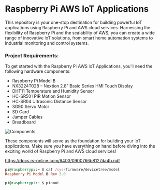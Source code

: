# Raspberry Pi AWS IoT Applications

This repository is your one-stop destination for building powerful IoT applications using Raspberry Pi and AWS cloud services. Harnessing the flexibility of Raspberry Pi and the scalability of AWS, you can create a wide range of innovative IoT solutions, from smart home automation systems to industrial monitoring and control systems.


### Project Requirements:
To get started with the Raspberry Pi AWS IoT Applications, you'll need the following hardware components:

- Raspberry Pi Model B
- NX3224T028 – Nextion 2.8” Basic Series HMI Touch Display
- DHT11 Temperature and Humidity Sensor
- HC-SR501 PIR Motion Sensor
- HC-SR04 Ultrasonic Distance Sensor
- SG90 Servo Motor
- SD Card
- Jumper Cables
- Breadboard

![Components](https://github.com/hhuseyincosgun/IoT-apps-with-raspberry-pi/assets/21257660/c50d5024-bf2b-4575-9f84-7709016d45ac)


These components will serve as the foundation for building your IoT applications. Make sure you have everything on hand before diving into the exciting world of Raspberry Pi and AWS cloud services!

https://docs.rs-online.com/6403/0900766b8127da4b.pdf



```ruby
pi@raspberrypi:~ $ cat /sys/firmware/devicetree/model
Raspberry Pi Model B Rev 2.0
```

```ruby
pi@raspberrypi:~ $ pinout
```

